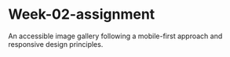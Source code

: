 # Week-02-assignment
An accessible image gallery following a mobile-first approach and responsive design principles.
